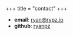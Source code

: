 +++
title = "contact"
+++

* **email**: ryan@rypz.io
* **github**: [ryanpz](https://github.com/ryanpz)
